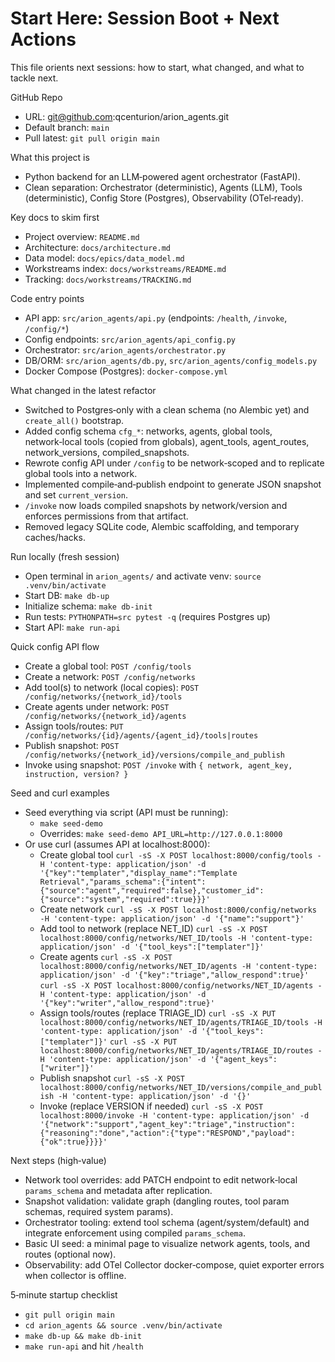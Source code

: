 # Start Here: Session Boot + Next Actions

This file orients next sessions: how to start, what changed, and what to tackle next.

GitHub Repo
- URL: git@github.com:qcenturion/arion_agents.git
- Default branch: `main`
- Pull latest: `git pull origin main`

What this project is
- Python backend for an LLM‑powered agent orchestrator (FastAPI).
- Clean separation: Orchestrator (deterministic), Agents (LLM), Tools (deterministic), Config Store (Postgres), Observability (OTel‑ready).

Key docs to skim first
- Project overview: `README.md`
- Architecture: `docs/architecture.md`
- Data model: `docs/epics/data_model.md`
- Workstreams index: `docs/workstreams/README.md`
- Tracking: `docs/workstreams/TRACKING.md`

Code entry points
- API app: `src/arion_agents/api.py` (endpoints: `/health`, `/invoke`, `/config/*`)
- Config endpoints: `src/arion_agents/api_config.py`
- Orchestrator: `src/arion_agents/orchestrator.py`
- DB/ORM: `src/arion_agents/db.py`, `src/arion_agents/config_models.py`
- Docker Compose (Postgres): `docker-compose.yml`

What changed in the latest refactor
- Switched to Postgres‑only with a clean schema (no Alembic yet) and `create_all()` bootstrap.
- Added config schema `cfg_*`: networks, agents, global tools, network‑local tools (copied from globals), agent_tools, agent_routes, network_versions, compiled_snapshots.
- Rewrote config API under `/config` to be network‑scoped and to replicate global tools into a network.
- Implemented compile‑and‑publish endpoint to generate JSON snapshot and set `current_version`.
- `/invoke` now loads compiled snapshots by network/version and enforces permissions from that artifact.
- Removed legacy SQLite code, Alembic scaffolding, and temporary caches/hacks.

Run locally (fresh session)
- Open terminal in `arion_agents/` and activate venv: `source .venv/bin/activate`
- Start DB: `make db-up`
- Initialize schema: `make db-init`
- Run tests: `PYTHONPATH=src pytest -q` (requires Postgres up)
- Start API: `make run-api`

Quick config API flow
- Create a global tool: `POST /config/tools`
- Create a network: `POST /config/networks`
- Add tool(s) to network (local copies): `POST /config/networks/{network_id}/tools`
- Create agents under network: `POST /config/networks/{network_id}/agents`
- Assign tools/routes: `PUT /config/networks/{id}/agents/{agent_id}/tools|routes`
- Publish snapshot: `POST /config/networks/{network_id}/versions/compile_and_publish`
- Invoke using snapshot: `POST /invoke` with `{ network, agent_key, instruction, version? }`

Seed and curl examples
- Seed everything via script (API must be running):
  - `make seed-demo`
  - Overrides: `make seed-demo API_URL=http://127.0.0.1:8000`
- Or use curl (assumes API at localhost:8000):
  - Create global tool
    `curl -sS -X POST localhost:8000/config/tools -H 'content-type: application/json' -d '{"key":"templater","display_name":"Template Retrieval","params_schema":{"intent":{"source":"agent","required":false},"customer_id":{"source":"system","required":true}}}'`
  - Create network
    `curl -sS -X POST localhost:8000/config/networks -H 'content-type: application/json' -d '{"name":"support"}'`
  - Add tool to network (replace NET_ID)
    `curl -sS -X POST localhost:8000/config/networks/NET_ID/tools -H 'content-type: application/json' -d '{"tool_keys":["templater"]}'`
  - Create agents
    `curl -sS -X POST localhost:8000/config/networks/NET_ID/agents -H 'content-type: application/json' -d '{"key":"triage","allow_respond":true}'`
    `curl -sS -X POST localhost:8000/config/networks/NET_ID/agents -H 'content-type: application/json' -d '{"key":"writer","allow_respond":true}'`
  - Assign tools/routes (replace TRIAGE_ID)
    `curl -sS -X PUT localhost:8000/config/networks/NET_ID/agents/TRIAGE_ID/tools -H 'content-type: application/json' -d '{"tool_keys":["templater"]}'`
    `curl -sS -X PUT localhost:8000/config/networks/NET_ID/agents/TRIAGE_ID/routes -H 'content-type: application/json' -d '{"agent_keys":["writer"]}'`
  - Publish snapshot
    `curl -sS -X POST localhost:8000/config/networks/NET_ID/versions/compile_and_publish -H 'content-type: application/json' -d '{}'`
  - Invoke (replace VERSION if needed)
    `curl -sS -X POST localhost:8000/invoke -H 'content-type: application/json' -d '{"network":"support","agent_key":"triage","instruction":{"reasoning":"done","action":{"type":"RESPOND","payload":{"ok":true}}}}'`

Next steps (high‑value)
- Network tool overrides: add PATCH endpoint to edit network‑local `params_schema` and metadata after replication.
- Snapshot validation: validate graph (dangling routes, tool param schemas, required system params).
- Orchestrator tooling: extend tool schema (agent/system/default) and integrate enforcement using compiled `params_schema`.
- Basic UI seed: a minimal page to visualize network agents, tools, and routes (optional now).
- Observability: add OTel Collector docker‑compose, quiet exporter errors when collector is offline.

5‑minute startup checklist
- `git pull origin main`
- `cd arion_agents && source .venv/bin/activate`
- `make db-up && make db-init`
- `make run-api` and hit `/health`
